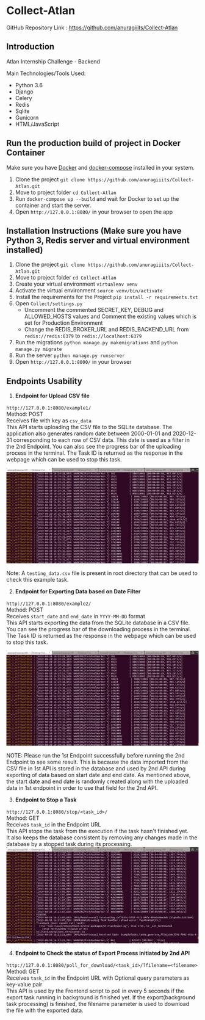 # Collect-Atlan

GitHub Repository Link : https://github.com/anuragiiits/Collect-Atlan
## Introduction 

Atlan Internship Challenge - Backend

Main Technologies/Tools Used:
  - Python 3.6
  - Django
  - Celery
  - Redis
  - Sqlite
  - Gunicorn
  - HTML/JavaScript
  
## Run the production build of project in Docker Container
Make sure you have [Docker](https://docs.docker.com/installation/) and [docker-compose](http://docs.docker.com/compose/install/) installed in your system.
  1. Clone the project
  `git clone https://github.com/anuragiiits/Collect-Atlan.git`
  2. Move to project folder 
  `cd Collect-Atlan`
  3. Run `docker-compose up --build` and wait for Docker to set up the container and start the server.
  4. Open `http://127.0.0.1:8080/` in your browser to open the app
  
## Installation Instructions (Make sure you have Python 3, Redis server and virtual environment installed)
  1. Clone the project
  `git clone https://github.com/anuragiiits/Collect-Atlan.git`
  2. Move to project folder 
  `cd Collect-Atlan`
  3. Create your virtual environment 
  `virtualenv venv`
  4. Activate the virtual environment 
  `source venv/bin/activate`
  5. Install the requirements for the Project
  `pip install -r requirements.txt`
  6. Open `Collect/settings.py`  
      * Uncomment the commented SECRET_KEY, DEBUG and ALLOWED_HOSTS values and Comment the existing values which is set for Production Environment
      * Change the REDIS_BROKER_URL and REDIS_BACKEND_URL from `redis://redis:6379` to `redis://localhost:6379`
  7. Run the migrations
  `python manage.py makemigrations` and
  `python manage.py migrate`
  8. Run the server
  `python manage.py runserver`
  9. Open `http://127.0.0.1:8000/` in your browser
  
  ## Endpoints Usability
   1. **Endpoint for Upload CSV file**
   
   `http://127.0.0.1:8080/example1/`  
   Method: POST  
   Receives file with key as `csv_data`  
   This API starts uploading the CSV file to the SQLite database. The application also generates random date between 2000-01-01 and 2020-12-31 
   corresponding to each row of CSV data. This date is used as a filter in the 2nd Endpoint. You can also see the progress bar of the uploading process in the terminal.
   The Task ID is returned as the response in the webpage which can be used to stop this task.  
   
   ![Progress Bar: Uploading CSV](https://github.com/anuragiiits/Collect-Atlan/blob/master/Screenshots/Task%20Running.png)
  
   Note: A `testing_data.csv` file is present in root directory that can be used to check this example task.
   
   
  2. **Endpoint for Exporting Data based on Date Filter**
   
   `http://127.0.0.1:8080/example2/`  
   Method: POST  
   Receives `start_date` and `end_date` in `YYYY-MM-DD` format  
   This API starts exporting the data from the SQLite database in a CSV file. You can see the progress bar of the downloading process in the terminal.
   The Task ID is returned as the response in the webpage which can be used to stop this task.  
   
   ![Progress Bar: Exporting CSV](https://github.com/anuragiiits/Collect-Atlan/blob/master/Screenshots/Task%20Running.png)
   
   NOTE: Please run the 1st Endpoint successfully before running the 2nd Endpoint to see some result. This is because the data imported from 
   the CSV file in 1st API is stored in the database and used by 2nd API during exporting of data based on start date and end date. As mentioned above, 
   the start date and end date is randomly created along with the uploaded data in 1st endpoint in order to use that field for the 2nd API.
  
  
  3. **Endpoint to Stop a Task**
   
   `http://127.0.0.1:8080/stop/<task_id>/`  
   Method: GET  
   Receives `task_id` in the Endpoint URL  
   This API stops the task from the execution if the task hasn't finished yet.  
   It also keeps the database consistent by removing any changes made in the database by a stopped task during its processing.  
   ![Exporting Stopped](https://github.com/anuragiiits/Collect-Atlan/blob/master/Screenshots/Task%20Stopped.png)
  
  
  4. **Endpoint to Check the status of Export Process initiated by 2nd API**
   
   `http://127.0.0.1:8080/poll_for_download/<task_id>/?filename=<filename>`  
   Method: GET  
   Receives `task_id` in the Endpoint URL with Optional query parameters as key-value pair  
   This API is used by the Frontend script to poll in every 5 seconds if the export task running in background is finished yet.
   If the export(background task processing) is finished, the filename parameter is used to download the file with the exported data.

  
